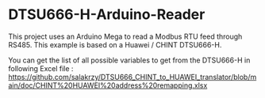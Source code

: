 # DTSU666-H-Arduino-Reader
This project uses an Arduino Mega to read a Modbus RTU feed through RS485. This example is based on a Huawei / CHINT DTSU666-H.

You can get the list of all possible variables to get from the DTSU666-H in following Excel file : https://github.com/salakrzy/DTSU666_CHINT_to_HUAWEI_translator/blob/main/doc/CHINT%20HUAWEI%20address%20remapping.xlsx
